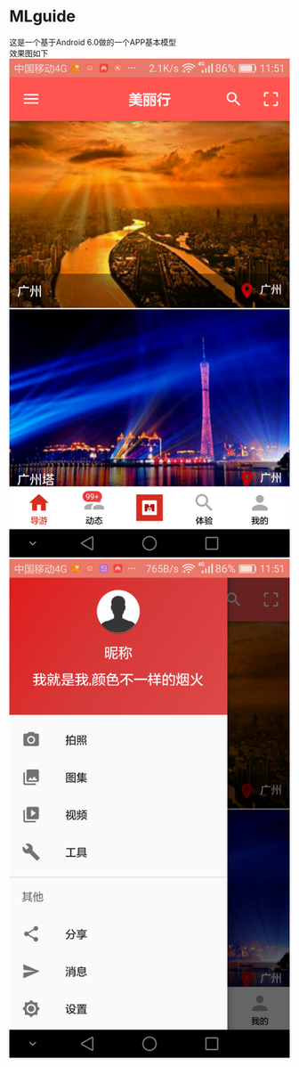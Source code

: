 # MLguide
这是一个基于Android 6.0做的一个APP基本模型<br/>
效果图如下<br/>
![image](https://github.com/sudot/MLguide/blob/master/Screenshot_2016-07-11-11-51-01.png)
<br/>
![image](https://github.com/sudot/MLguide/blob/master/Screenshot_2016-07-11-11-51-09.png)

